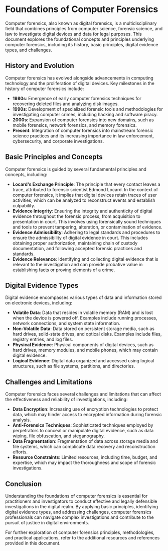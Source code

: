 # Foundations of Computer Forensics

Computer forensics, also known as digital forensics, is a multidisciplinary field that combines principles from computer science, forensic science, and law to investigate digital devices and data for legal purposes. This document explores the foundational concepts and principles underlying computer forensics, including its history, basic principles, digital evidence types, and challenges.

## History and Evolution

Computer forensics has evolved alongside advancements in computing technology and the proliferation of digital devices. Key milestones in the history of computer forensics include:

- **1980s**: Emergence of early computer forensics techniques for recovering deleted files and analyzing disk images.
- **1990s**: Development of specialized forensic tools and methodologies for investigating computer crimes, including hacking and software piracy.
- **2000s**: Expansion of computer forensics into new domains, such as mobile forensics, network forensics, and memory forensics.
- **Present**: Integration of computer forensics into mainstream forensic science practices and its increasing importance in law enforcement, cybersecurity, and corporate investigations.

## Basic Principles and Concepts

Computer forensics is guided by several fundamental principles and concepts, including:

- **Locard's Exchange Principle**: The principle that every contact leaves a trace, attributed to forensic scientist Edmond Locard. In the context of computer forensics, it implies that digital devices retain traces of user activities, which can be analyzed to reconstruct events and establish culpability.
- **Evidence Integrity**: Ensuring the integrity and authenticity of digital evidence throughout the forensic process, from acquisition to presentation in court. This involves using forensically sound techniques and tools to prevent tampering, alteration, or contamination of evidence.
- **Evidence Admissibility**: Adhering to legal standards and procedures to ensure the admissibility of digital evidence in court. This includes obtaining proper authorization, maintaining chain of custody documentation, and following accepted forensic practices and standards.
- **Evidence Relevance**: Identifying and collecting digital evidence that is relevant to the investigation and can provide probative value in establishing facts or proving elements of a crime.

## Digital Evidence Types

Digital evidence encompasses various types of data and information stored on electronic devices, including:

- **Volatile Data**: Data that resides in volatile memory (RAM) and is lost when the device is powered off. Examples include running processes, network connections, and system state information.
- **Non-Volatile Data**: Data stored on persistent storage media, such as hard drives, solid-state drives, and optical disks. Examples include files, registry entries, and log files.
- **Physical Evidence**: Physical components of digital devices, such as hard drives, memory modules, and mobile phones, which may contain digital evidence.
- **Logical Evidence**: Digital data organized and accessed using logical structures, such as file systems, partitions, and directories.

## Challenges and Limitations

Computer forensics faces several challenges and limitations that can affect the effectiveness and reliability of investigations, including:

- **Data Encryption**: Increasing use of encryption technologies to protect data, which may hinder access to encrypted information during forensic analysis.
- **Anti-Forensics Techniques**: Sophisticated techniques employed by perpetrators to conceal or manipulate digital evidence, such as data wiping, file obfuscation, and steganography.
- **Data Fragmentation**: Fragmentation of data across storage media and file systems, which can complicate data recovery and reconstruction efforts.
- **Resource Constraints**: Limited resources, including time, budget, and expertise, which may impact the thoroughness and scope of forensic investigations.

## Conclusion

Understanding the foundations of computer forensics is essential for practitioners and investigators to conduct effective and legally defensible investigations in the digital realm. By applying basic principles, identifying digital evidence types, and addressing challenges, computer forensics professionals can navigate complex investigations and contribute to the pursuit of justice in digital environments.

For further exploration of computer forensics principles, methodologies, and practical applications, refer to the additional resources and references provided in this document.

